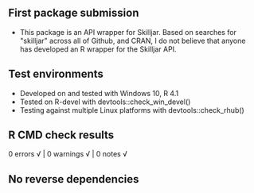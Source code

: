 ## First package submission

* This package is an API wrapper for Skilljar. Based on searches for "skilljar" across all of Github, and CRAN, I do not believe that anyone has developed an R wrapper for the Skilljar API.

## Test environments

* Developed on and tested with Windows 10, R 4.1
* Tested on R-devel with devtools::check_win_devel()
* Testing against multiple Linux platforms with devtools::check_rhub()

## R CMD check results

0 errors √ | 0 warnings √ | 0 notes √

## No reverse dependencies

